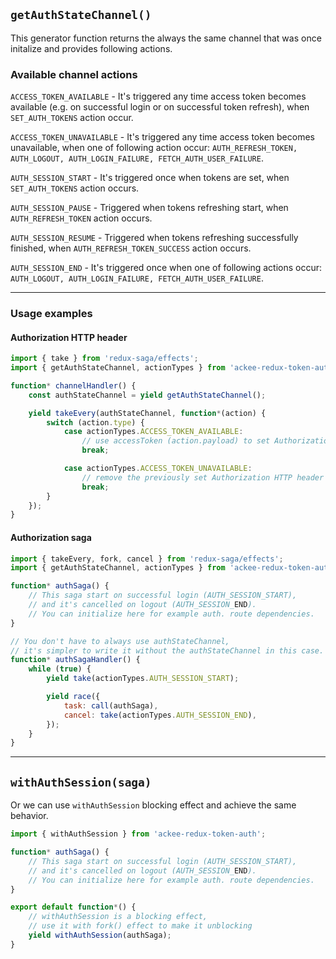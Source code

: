 ## `getAuthStateChannel()`

This generator function returns the always the same channel that was once initalize and provides following actions.

### Available channel actions

`ACCESS_TOKEN_AVAILABLE` - It's triggered any time access token becomes available (e.g. on successful login or on successful token refresh), when `SET_AUTH_TOKENS` action occur.

`ACCESS_TOKEN_UNAVAILABLE` - It's triggered any time access token becomes unavailable, when one of following action occur: `AUTH_REFRESH_TOKEN, AUTH_LOGOUT, AUTH_LOGIN_FAILURE, FETCH_AUTH_USER_FAILURE`.

`AUTH_SESSION_START` - It's triggered once when tokens are set, when `SET_AUTH_TOKENS` action occurs.

`AUTH_SESSION_PAUSE` - Triggered when tokens refreshing start, when `AUTH_REFRESH_TOKEN` action occurs.

`AUTH_SESSION_RESUME` - Triggered when tokens refreshing successfully finished, when `AUTH_REFRESH_TOKEN_SUCCESS` action occurs.

`AUTH_SESSION_END` - It's triggered once when one of following actions occur: `AUTH_LOGOUT, AUTH_LOGIN_FAILURE, FETCH_AUTH_USER_FAILURE`.

---

### Usage examples

#### Authorization HTTP header

```js
import { take } from 'redux-saga/effects';
import { getAuthStateChannel, actionTypes } from 'ackee-redux-token-auth';

function* channelHandler() {
    const authStateChannel = yield getAuthStateChannel();

    yield takeEvery(authStateChannel, function*(action) {
        switch (action.type) {
            case actionTypes.ACCESS_TOKEN_AVAILABLE:
                // use accessToken (action.payload) to set Authorization HTTP header
                break;

            case actionTypes.ACCESS_TOKEN_UNAVAILABLE:
                // remove the previously set Authorization HTTP header
                break;
        }
    });
}
```

#### Authorization saga

```js
import { takeEvery, fork, cancel } from 'redux-saga/effects';
import { getAuthStateChannel, actionTypes } from 'ackee-redux-token-auth';

function* authSaga() {
    // This saga start on successful login (AUTH_SESSION_START),
    // and it's cancelled on logout (AUTH_SESSION_END).
    // You can initialize here for example auth. route dependencies.
}

// You don't have to always use authStateChannel,
// it's simpler to write it without the authStateChannel in this case.
function* authSagaHandler() {
    while (true) {
        yield take(actionTypes.AUTH_SESSION_START);

        yield race({
            task: call(authSaga),
            cancel: take(actionTypes.AUTH_SESSION_END),
        });
    }
}
```

---

## `withAuthSession(saga)`

Or we can use `withAuthSession` blocking effect and achieve the same behavior.

```js
import { withAuthSession } from 'ackee-redux-token-auth';

function* authSaga() {
    // This saga start on successful login (AUTH_SESSION_START),
    // and it's cancelled on logout (AUTH_SESSION_END).
    // You can initialize here for example auth. route dependencies.
}

export default function*() {
    // withAuthSession is a blocking effect,
    // use it with fork() effect to make it unblocking
    yield withAuthSession(authSaga);
}
```
